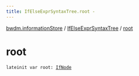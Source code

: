 ```yaml
---
title: IfElseExprSyntaxTree.root - 
---
```


[bwdm.informationStore](../index.html) / [IfElseExprSyntaxTree](index.html) / [root](./root.html)

# root

`lateinit var root: `[`IfNode`](../-if-node/index.html)